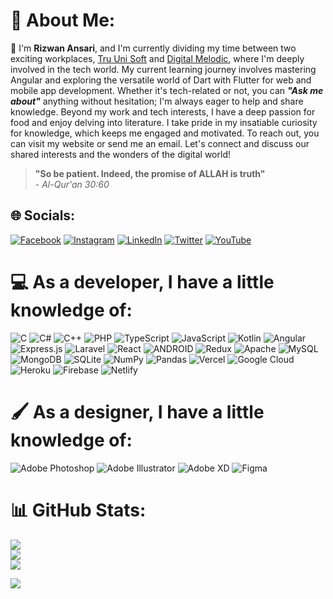 # 💫 About Me:
👋 I'm **Rizwan Ansari**, and I'm currently dividing my time between two exciting workplaces, [Tru Uni Soft](https://www.truunisoft.com) and [Digital Melodic](https://www.digitalmelodic.com), where I'm deeply involved in the tech world. My current learning journey involves mastering Angular and exploring the versatile world of Dart with Flutter for web and mobile app development. Whether it's tech-related or not, you can ***"Ask me about"*** anything without hesitation; I'm always eager to help and share knowledge. Beyond my work and tech interests, I have a deep passion for food and enjoy delving into literature. I take pride in my insatiable curiosity for knowledge, which keeps me engaged and motivated. To reach out, you can visit my website or send me an email. Let's connect and discuss our shared interests and the wonders of the digital world!<br>


> **"So be patient. Indeed, the promise of ALLAH is truth"**  
> *- Al-Qur'an 30:60*


## 🌐 Socials:
[![Facebook](https://img.shields.io/badge/Facebook-%231877F2.svg?logo=Facebook&logoColor=white)](https://facebook.com/ThyRizwan) [![Instagram](https://img.shields.io/badge/Instagram-%23E4405F.svg?logo=Instagram&logoColor=white)](https://instagram.com/thyrizwan) [![LinkedIn](https://img.shields.io/badge/LinkedIn-%230077B5.svg?logo=linkedin&logoColor=white)](https://linkedin.com/in/thyrizwan) [![Twitter](https://img.shields.io/badge/Twitter-%231DA1F2.svg?logo=Twitter&logoColor=white)](https://twitter.com/ThyRizwan) [![YouTube](https://img.shields.io/badge/YouTube-%23FF0000.svg?logo=YouTube&logoColor=white)](https://youtube.com/@ThyRizwan) 

# 💻 As a developer, I have a little knowledge of:
![C](https://img.shields.io/badge/c-%2300599C.svg?style=for-the-badge&logo=c&logoColor=white) ![C#](https://img.shields.io/badge/c%23-%23239120.svg?style=for-the-badge&logo=c-sharp&logoColor=white) ![C++](https://img.shields.io/badge/c++-%2300599C.svg?style=for-the-badge&logo=c%2B%2B&logoColor=white) ![PHP](https://img.shields.io/badge/php-%23777BB4.svg?style=for-the-badge&logo=php&logoColor=white) ![TypeScript](https://img.shields.io/badge/typescript-%23007ACC.svg?style=for-the-badge&logo=typescript&logoColor=white) ![JavaScript](https://img.shields.io/badge/javascript-%23323330.svg?style=for-the-badge&logo=javascript&logoColor=%23F7DF1E) ![Kotlin](https://img.shields.io/badge/kotlin-%230095D5.svg?style=for-the-badge&logo=kotlin&logoColor=white) ![Angular](https://img.shields.io/badge/angular-%23DD0031.svg?style=for-the-badge&logo=angular&logoColor=white) ![Express.js](https://img.shields.io/badge/express.js-%23404d59.svg?style=for-the-badge&logo=express&logoColor=%2361DAFB) ![Laravel](https://img.shields.io/badge/laravel-%23FF2D20.svg?style=for-the-badge&logo=laravel&logoColor=white) ![React](https://img.shields.io/badge/react-%2320232a.svg?style=for-the-badge&logo=react&logoColor=%2361DAFB) ![ANDROID](https://img.shields.io/badge/android-%2320232a.svg?style=for-the-badge&logo=android&logoColor=%a4c639) ![Redux](https://img.shields.io/badge/redux-%23593d88.svg?style=for-the-badge&logo=redux&logoColor=white) ![Apache](https://img.shields.io/badge/apache-%23D42029.svg?style=for-the-badge&logo=apache&logoColor=white) ![MySQL](https://img.shields.io/badge/mysql-%2300f.svg?style=for-the-badge&logo=mysql&logoColor=white) ![MongoDB](https://img.shields.io/badge/MongoDB-%234ea94b.svg?style=for-the-badge&logo=mongodb&logoColor=white) ![SQLite](https://img.shields.io/badge/sqlite-%2307405e.svg?style=for-the-badge&logo=sqlite&logoColor=white) ![NumPy](https://img.shields.io/badge/numpy-%23013243.svg?style=for-the-badge&logo=numpy&logoColor=white) ![Pandas](https://img.shields.io/badge/pandas-%23150458.svg?style=for-the-badge&logo=pandas&logoColor=white) ![Vercel](https://img.shields.io/badge/vercel-%23000000.svg?style=for-the-badge&logo=vercel&logoColor=white) ![Google Cloud](https://img.shields.io/badge/Google%20Cloud-%234285F4.svg?style=for-the-badge&logo=google-cloud&logoColor=white) ![Heroku](https://img.shields.io/badge/heroku-%23430098.svg?style=for-the-badge&logo=heroku&logoColor=white) ![Firebase](https://img.shields.io/badge/firebase-%23039BE5.svg?style=for-the-badge&logo=firebase) ![Netlify](https://img.shields.io/badge/netlify-%23000000.svg?style=for-the-badge&logo=netlify&logoColor=#00C7B7)

# 🖌️ As a designer, I have a little knowledge of:
![Adobe Photoshop](https://img.shields.io/badge/adobephotoshop-%2331A8FF.svg?style=for-the-badge&logo=adobephotoshop&logoColor=white) ![Adobe Illustrator](https://img.shields.io/badge/adobeillustrator-%23FF9A00.svg?style=for-the-badge&logo=adobeillustrator&logoColor=white) ![Adobe XD](https://img.shields.io/badge/Adobe%20XD-470137?style=for-the-badge&logo=Adobe%20XD&logoColor=#FF61F6) 	![Figma](https://img.shields.io/badge/figma-%23F24E1E.svg?style=for-the-badge&logo=figma&logoColor=white)

# 📊 GitHub Stats:
![](https://github-readme-stats.vercel.app/api?username=thyrizwan&theme=algolia&hide_border=false&include_all_commits=true&count_private=false)<br/>
![](https://github-readme-streak-stats.herokuapp.com/?user=thyrizwan&theme=algolia&hide_border=false)<br/>
![](https://github-readme-stats.vercel.app/api/top-langs/?username=thyrizwan&theme=algolia&hide_border=false&include_all_commits=true&count_private=false&layout=compact)

[![](https://visitcount.itsvg.in/api?id=thyrizwan&icon=0&color=1)](https://visitcount.itsvg.in)

